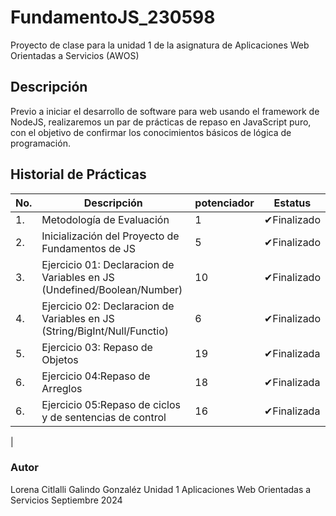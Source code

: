 # FundamentoJS_230598
Proyecto de clase para la unidad 1 de la asignatura de Aplicaciones Web Orientadas  a Servicios (AWOS)
## Descripción

Previo a iniciar el desarrollo de software para web usando el framework de NodeJS, realizaremos un par de prácticas de repaso en JavaScript puro, con el objetivo de confirmar los conocimientos básicos de lógica de programación.

## Historial de Prácticas


|No.|Descripción|potenciador|Estatus
|--|--|--|--|
|1.|Metodología de Evaluación|1|✔Finalizado|
|2.|Inicialización del Proyecto de Fundamentos de JS|5|✔Finalizado|
|3.|Ejercicio 01: Declaracion de Variables en JS (Undefined/Boolean/Number)|10|✔Finalizado|
|4.|Ejercicio 02: Declaracion de Variables en JS (String/BigInt/Null/Functio)|6|✔Finalizado|
|5.|Ejercicio 03: Repaso de Objetos|19|✔Finalizada|
|6.|Ejercicio 04:Repaso de Arreglos|18|✔Finalizada|
|6.|Ejercicio 05:Repaso de ciclos y de sentencias de control|16|✔Finalizada|

|


### Autor
Lorena Citlalli Galindo Gonzaléz
Unidad 1
Aplicaciones Web Orientadas a Servicios
Septiembre 2024